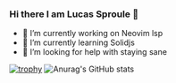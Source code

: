 ### Hi there I am Lucas Sproule 👋


- 🔭 I’m currently working on Neovim lsp
- 🌱 I’m currently learning Solidjs
- 🤔 I’m looking for help with staying sane

[![trophy](https://github-profile-trophy.vercel.app/?username=ryo-ma&theme=onedark)](https://github.com/ryo-ma/github-profile-trophy)
![Anurag's GitHub stats](https://github-readme-stats.vercel.app/api?username=anuraghazra&show_icons=true&theme=radical)

